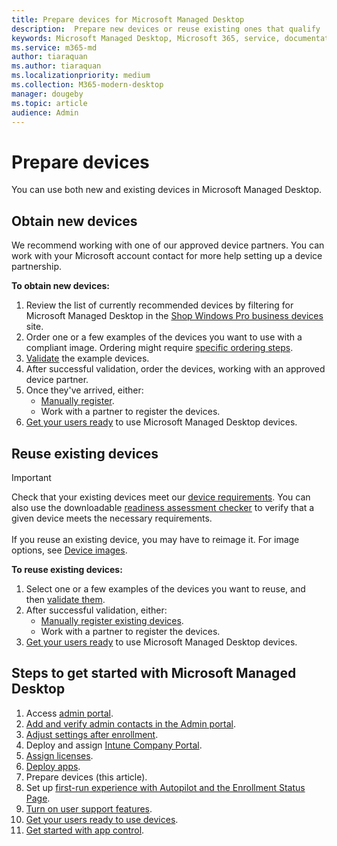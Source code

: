 ```yaml
---
title: Prepare devices for Microsoft Managed Desktop 
description:  Prepare new devices or reuse existing ones that qualify
keywords: Microsoft Managed Desktop, Microsoft 365, service, documentation
ms.service: m365-md
author: tiaraquan
ms.author: tiaraquan
ms.localizationpriority: medium
ms.collection: M365-modern-desktop
manager: dougeby
ms.topic: article
audience: Admin
---
```


# Prepare devices

You can use both new and existing devices in Microsoft Managed Desktop.

## Obtain new devices

We recommend working with one of our approved device partners. You can work with your Microsoft account contact for more help setting up a device partnership.

**To obtain new devices:**

1. Review the list of currently recommended devices by filtering for Microsoft Managed Desktop in the [Shop Windows Pro business devices](https://www.microsoft.com/windows/business/devices) site.
1. Order one or a few examples of the devices you want to use with a compliant image. Ordering might require [specific ordering steps](../service-description/device-images.md).
1. [Validate](validate-device.md) the example devices.
1. After successful validation, order the devices, working with an approved device partner.
1. Once they've arrived, either:
    - [Manually register](manual-registration.md).
    - Work with a partner to register the devices.
1. [Get your users ready](get-started-devices.md) to use Microsoft Managed Desktop devices.

## Reuse existing devices

> [!IMPORTANT]
>Check that your existing devices meet our [device requirements](../service-description/device-requirements.md). You can also use the downloadable [readiness assessment checker](../get-ready/readiness-assessment-downloadable.md) to verify that a given device meets the necessary requirements. <br><br>If you reuse an existing device, you may have to reimage it. For image options, see [Device images](../service-description/device-images.md).

**To reuse existing devices:**

1. Select one or a few examples of the devices you want to reuse, and then [validate them](validate-device.md).
1. After successful validation, either:
    - [Manually register existing devices](manual-registration-existing-devices.md).
    - Work with a partner to register the devices.
1. [Get your users ready](get-started-devices.md) to use Microsoft Managed Desktop devices.

## Steps to get started with Microsoft Managed Desktop

1. Access [admin portal](access-admin-portal.md).
1. [Add and verify admin contacts in the Admin portal](add-admin-contacts.md).
1. [Adjust settings after enrollment](conditional-access.md).
1. Deploy and assign [Intune Company Portal](company-portal.md).
1. [Assign licenses](assign-licenses.md).
1. [Deploy apps](deploy-apps.md).
1. Prepare devices (this article).
1. Set up [first-run experience with Autopilot and the Enrollment Status Page](esp-first-run.md).
1. [Turn on user support features](enable-support.md).
1. [Get your users ready to use devices](get-started-devices.md).
1. [Get started with app control](get-started-app-control.md).
